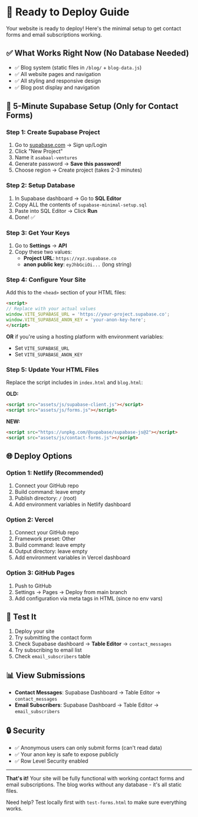 # 🚀 Ready to Deploy Guide

Your website is ready to deploy! Here's the minimal setup to get contact forms and email subscriptions working.

## ✅ What Works Right Now (No Database Needed)
- ✅ Blog system (static files in `/blog/` + `blog-data.js`)
- ✅ All website pages and navigation
- ✅ All styling and responsive design
- ✅ Blog post display and navigation

## 🔧 5-Minute Supabase Setup (Only for Contact Forms)

### Step 1: Create Supabase Project
1. Go to [supabase.com](https://supabase.com) → Sign up/Login
2. Click "New Project"
3. Name it `asabaal-ventures` 
4. Generate password → **Save this password!**
5. Choose region → Create project (takes 2-3 minutes)

### Step 2: Setup Database
1. In Supabase dashboard → Go to **SQL Editor**
2. Copy ALL the contents of `supabase-minimal-setup.sql`
3. Paste into SQL Editor → Click **Run**
4. Done! ✅

### Step 3: Get Your Keys
1. Go to **Settings** → **API**
2. Copy these two values:
   - **Project URL**: `https://xyz.supabase.co`
   - **anon public key**: `eyJhbGciOi...` (long string)

### Step 4: Configure Your Site
Add this to the `<head>` section of your HTML files:

```html
<script>
// Replace with your actual values
window.VITE_SUPABASE_URL = 'https://your-project.supabase.co';
window.VITE_SUPABASE_ANON_KEY = 'your-anon-key-here';
</script>
```

**OR** if you're using a hosting platform with environment variables:
- Set `VITE_SUPABASE_URL`
- Set `VITE_SUPABASE_ANON_KEY`

### Step 5: Update Your HTML Files
Replace the script includes in `index.html` and `blog.html`:

**OLD:**
```html
<script src="assets/js/supabase-client.js"></script>
<script src="assets/js/forms.js"></script>
```

**NEW:**
```html
<script src="https://unpkg.com/@supabase/supabase-js@2"></script>
<script src="assets/js/contact-forms.js"></script>
```

## 🌐 Deploy Options

### Option 1: Netlify (Recommended)
1. Connect your GitHub repo
2. Build command: leave empty
3. Publish directory: `/` (root)
4. Add environment variables in Netlify dashboard

### Option 2: Vercel
1. Connect your GitHub repo
2. Framework preset: Other
3. Build command: leave empty
4. Output directory: leave empty
5. Add environment variables in Vercel dashboard

### Option 3: GitHub Pages
1. Push to GitHub
2. Settings → Pages → Deploy from main branch
3. Add configuration via meta tags in HTML (since no env vars)

## 🧪 Test It
1. Deploy your site
2. Try submitting the contact form
3. Check Supabase dashboard → **Table Editor** → `contact_messages`
4. Try subscribing to email list
5. Check `email_subscribers` table

## 📊 View Submissions
- **Contact Messages**: Supabase Dashboard → Table Editor → `contact_messages`
- **Email Subscribers**: Supabase Dashboard → Table Editor → `email_subscribers`

## 🔒 Security
- ✅ Anonymous users can only submit forms (can't read data)
- ✅ Your anon key is safe to expose publicly
- ✅ Row Level Security enabled

---

**That's it!** Your site will be fully functional with working contact forms and email subscriptions. The blog works without any database - it's all static files.

Need help? Test locally first with `test-forms.html` to make sure everything works.